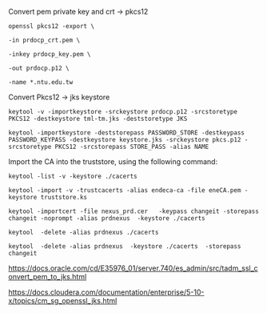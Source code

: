Convert pem private key and crt -> pkcs12

 
```
openssl pkcs12 -export \

-in prdocp_crt.pem \

-inkey prdocp_key.pem \

-out prdocp.p12 \

-name *.ntu.edu.tw
```
 

 

 

 

 

Convert Pkcs12 -> jks keystore

 
```
keytool -v -importkeystore -srckeystore prdocp.p12 -srcstoretype PKCS12 -destkeystore tml-tm.jks -deststoretype JKS
```
```
keytool -importkeystore -deststorepass PASSWORD_STORE -destkeypass PASSWORD_KEYPASS -destkeystore keystore.jks -srckeystore pkcs.p12 -srcstoretype PKCS12 -srcstorepass STORE_PASS -alias NAME
```

 

 

Import the CA into the truststore, using the following command:
```
keytool -list -v -keystore ./cacerts
```
```
keytool -import -v -trustcacerts -alias endeca-ca -file eneCA.pem -keystore truststore.ks

keytool -importcert -file nexus_prd.cer   -keypass changeit -storepass changeit -noprompt -alias prdnexus  -keystore ./cacerts
```
```
keytool  -delete -alias prdnexus ./cacerts

keytool  -delete -alias prdnexus  -keystore ./cacerts  -storepass changeit
```

https://docs.oracle.com/cd/E35976_01/server.740/es_admin/src/tadm_ssl_convert_pem_to_jks.html

 

https://docs.cloudera.com/documentation/enterprise/5-10-x/topics/cm_sg_openssl_jks.html